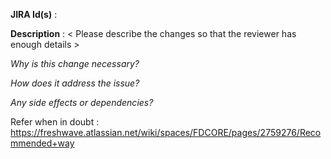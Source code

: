 **JIRA Id(s)** : 

**Description** : 
< Please describe the changes so that the reviewer has enough details > 

  *Why is this change necessary?*

  *How does it address the issue?*

  *Any side effects or dependencies?*

Refer when in doubt : https://freshwave.atlassian.net/wiki/spaces/FDCORE/pages/2759276/Recommended+way
